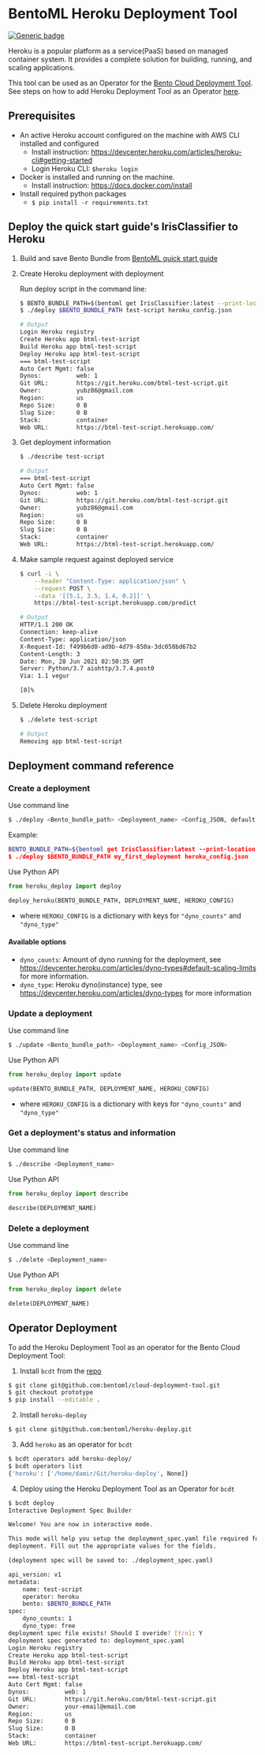 # BentoML Heroku Deployment Tool

[![Generic badge](https://img.shields.io/badge/Release-Alpha-<COLOR>.svg)](https://shields.io/)

Heroku is a popular platform as a service(PaaS) based on managed container system. It provides
a complete solution for building, running, and scaling applications.

This tool can be used as an Operator for the [Bento Cloud Deployment Tool](https://github.com/bentoml/cloud-deployment-tool/tree/prototype). See steps on how to add Heroku Deployment Tool as an Operator [here](#operator-deployment). 

## Prerequisites

- An active Heroku account configured on the machine with AWS CLI installed and configured
    - Install instruction: https://devcenter.heroku.com/articles/heroku-cli#getting-started
    - Login Heroku CLI: `$heroku login`
- Docker is installed and running on the machine.
    - Install instruction: https://docs.docker.com/install
- Install required python packages
    - `$ pip install -r requirements.txt`


## Deploy the quick start guide's IrisClassifier to Heroku

1. Build and save Bento Bundle from [BentoML quick start guide](https://github.com/bentoml/BentoML/blob/master/guides/quick-start/bentoml-quick-start-guide.ipynb)

2. Create Heroku deployment with deployment

    Run deploy script in the command line:

    ```bash
    $ BENTO_BUNDLE_PATH=$(bentoml get IrisClassifier:latest --print-location -q)
    $ ./deploy $BENTO_BUNDLE_PATH test-script heroku_config.json

    # Output
    Login Heroku registry
    Create Heroku app btml-test-script
    Build Heroku app btml-test-script
    Deploy Heroku app btml-test-script
    === btml-test-script
    Auto Cert Mgmt: false
    Dynos:          web: 1
    Git URL:        https://git.heroku.com/btml-test-script.git
    Owner:          yubz86@gmail.com
    Region:         us
    Repo Size:      0 B
    Slug Size:      0 B
    Stack:          container
    Web URL:        https://btml-test-script.herokuapp.com/
    ```

3. Get deployment information

    ```bash
    $ ./describe test-script

    # Output
    === btml-test-script
    Auto Cert Mgmt: false
    Dynos:          web: 1
    Git URL:        https://git.heroku.com/btml-test-script.git
    Owner:          yubz86@gmail.com
    Region:         us
    Repo Size:      0 B
    Slug Size:      0 B
    Stack:          container
    Web URL:        https://btml-test-script.herokuapp.com/
    ```

4. Make sample request against deployed service

    ```bash
    $ curl -i \
        --header "Content-Type: application/json" \
        --request POST \
        --data '[[5.1, 3.5, 1.4, 0.2]]' \
        https://btml-test-script.herokuapp.com/predict

    # Output
    HTTP/1.1 200 OK
    Connection: keep-alive
    Content-Type: application/json
    X-Request-Id: f499b6d0-ad9b-4d79-850a-3dc058bd67b2
    Content-Length: 3
    Date: Mon, 28 Jun 2021 02:50:35 GMT
    Server: Python/3.7 aiohttp/3.7.4.post0
    Via: 1.1 vegur

    [0]%
    ```

5. Delete Heroku deployment

    ```bash
    $ ./delete test-script

    # Output
    Removing app btml-test-script
    ```

## Deployment command reference

### Create a deployment

Use command line

```bash
$ ./deploy <Bento_bundle_path> <Deployment_name> <Config_JSON, default is heroku_config.json>
```

Example:

```bash
BENTO_BUNDLE_PATH=${bentoml get IrisClassifier:latest --print-location -q)
$ ./deploy $BENTO_BUNDLE_PATH my_first_deployment heroku_config.json
```

Use Python API

```python
from heroku_deploy import deploy

deploy_heroku(BENTO_BUNDLE_PATH, DEPLOYMENT_NAME, HEROKU_CONFIG)
```
* where `HEROKU_CONFIG` is a dictionary with keys for `"dyno_counts"` and `"dyno_type"`

#### Available options

* `dyno_counts`: Amount of dyno running for the deployment, see https://devcenter.heroku.com/articles/dyno-types#default-scaling-limits for more information.
* `dyno_type`: Heroku dyno(instance) type, see https://devcenter.heroku.com/articles/dyno-types for more information

### Update a deployment

Use command line

```bash
$ ./update <Bento_bundle_path> <Deployment_name> <Config_JSON>
```

Use Python API

```python
from heroku_deploy import update

update(BENTO_BUNDLE_PATH, DEPLOYMENT_NAME, HEROKU_CONFIG)
```
* where `HEROKU_CONFIG` is a dictionary with keys for `"dyno_counts"` and `"dyno_type"`

### Get a deployment's status and information

Use command line

```bash
$ ./describe <Deployment_name>
```

Use Python API

```python
from heroku_deploy import describe

describe(DEPLOYMENT_NAME)
```

### Delete a deployment

Use command line

```bash
$ ./delete <Deployment_name>
```

Use Python API

```python
from heroku_deploy import delete

delete(DEPLOYMENT_NAME)
```

## Operator Deployment

To add the Heroku Deployment Tool as an operator for the Bento Cloud Deployment Tool:

1. Install `bcdt` from the [repo](https://github.com/bentoml/cloud-deployment-tool/tree/prototype)
```bash
$ git clone git@github.com:bentoml/cloud-deployment-tool.git
$ git checkout prototype
$ pip install --editable .
```
2. Install `heroku-deploy`
```bash
$ git clone git@github.com:bentoml/heroku-deploy.git
```
3. Add `heroku` as an operator for `bcdt`
```bash
$ bcdt operators add heroku-deploy/
$ bcdt operators list
{'heroku': ['/home/damir/Git/heroku-deploy', None]}
```
4. Deploy using the Heroku Deployment Tool as an Operator for `bcdt`
```bash
$ bcdt deploy
Interactive Deployment Spec Builder

Welcome! You are now in interactive mode.

This mode will help you setup the deployment_spec.yaml file required for
deployment. Fill out the appropriate values for the fields.

(deployment spec will be saved to: ./deployment_spec.yaml)

api_version: v1
metadata: 
    name: test-script
    operator: heroku
    bento: $BENTO_BUNDLE_PATH
spec: 
    dyno_counts: 1
    dyno_type: free
deployment spec file exists! Should I overide? [Y/n]: Y
deployment spec generated to: deployment_spec.yaml
Login Heroku registry
Create Heroku app btml-test-script
Build Heroku app btml-test-script
Deploy Heroku app btml-test-script
=== btml-test-script
Auto Cert Mgmt: false
Dynos:          web: 1
Git URL:        https://git.heroku.com/btml-test-script.git
Owner:          your-email@email.com
Region:         us
Repo Size:      0 B
Slug Size:      0 B
Stack:          container
Web URL:        https://btml-test-script.herokuapp.com/
```
